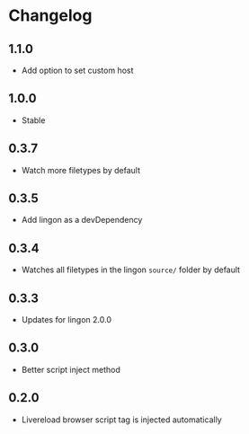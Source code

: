 # Changelog

## 1.1.0

* Add option to set custom host

## 1.0.0

* Stable

## 0.3.7

* Watch more filetypes by default

## 0.3.5

* Add lingon as a devDependency

## 0.3.4

* Watches all filetypes in the lingon `source/` folder by default

## 0.3.3

* Updates for lingon 2.0.0

## 0.3.0

* Better script inject method

## 0.2.0

* Livereload browser script tag is injected automatically
